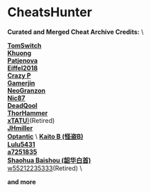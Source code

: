 # CheatsHunter
**Curated and Merged Cheat Archive Credits:** \


[**TomSwitch**](https://github.com/tomvita/MyNXCheats/tree/main) \
[**Khuong**](https://github.com/bad1dea/NXCheats/tree/main) \
[**Patjenova**]() \
[**Eiffel2018**](https://www.tekqart.com/home.php?mod=space&uid=2551322&do=thread&type=thread&view=me&from=space) \
[**Crazy P**](https://www.example.com) \
[**Gamerjin**](https://www.example.com) \
[**NeoGranzon**](https://www.example.com) \
[**Nic87**](https://www.example.com) \
[**DeadQool**](https://www.example.com) \
[**ThorHammer**](https://www.example.com) \
[**xTATU**)]()(Retired) \
[**JHmiller**](https://www.404.com) \
[**Optantic**](https://www.404.com](https://www.youtube.com/user/optantic/videos)) \
[**Kaito B (怪盗B)**](https://www.tekqart.com/home.php?mod=space&uid=2230670&do=thread&type=thread&view=me&from=space) \
[**Lulu5431**](https://www.tekqart.com/home.php?mod=space&uid=2518151&do=thread&type=thread&view=me&from=space) \
[**a7251835**](https://www.tekqart.com/home.php?mod=space&uid=2256908&do=thread&type=thread&view=me&from=space) \
[**Shaohua Baishou (韶华白首)**](https://www.tekqart.com/home.php?mod=space&uid=2668346&do=thread&type=thread&view=me&from=space) \
[w55212235333](https://www.tekqart.com/home.php?mod=space&uid=2754643&do=thread&type=thread&view=me&from=space)(Retired) \

**and more**

